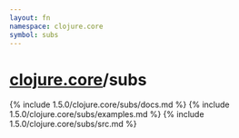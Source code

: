 ```yaml
---
layout: fn
namespace: clojure.core
symbol: subs
---
```


# [clojure.core](../)/subs

{% include 1.5.0/clojure.core/subs/docs.md %}
{% include 1.5.0/clojure.core/subs/examples.md %}
{% include 1.5.0/clojure.core/subs/src.md %}

